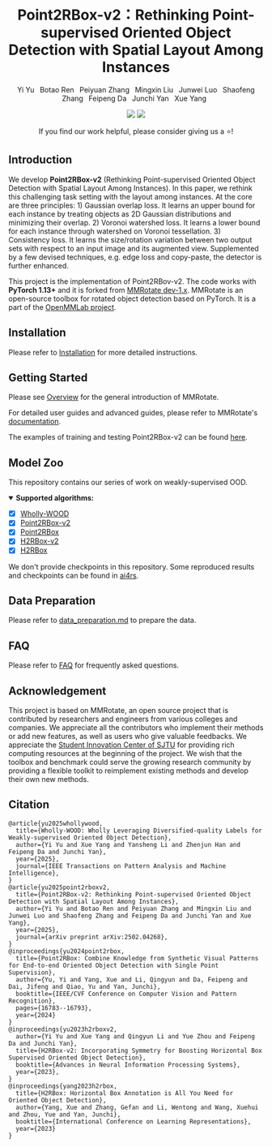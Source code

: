 <p align="center">
  <h1 align="center">Point2RBox-v2：Rethinking Point-supervised Oriented Object Detection with Spatial Layout Among Instances</h1>
  <p align="center">
    <a href='https://scholar.google.com/citations?user=OYtSc4AAAAAJ' style='text-decoration: none' >Yi Yu</a><sup></sup>&ensp; 
    <a href='https://scholar.google.com/citations?user=BTaRU00AAAAJ' style='text-decoration: none' >Botao Ren</a><sup></sup>&ensp;     
    <a href='https://scholar.google.com/citations?user=rQbW67AAAAAJ' style='text-decoration: none' >Peiyuan Zhang</a><sup></sup>&ensp;
    <a href='' style='text-decoration: none' >Mingxin Liu</a><sup></sup>&ensp;   
    <a href='https://scholar.google.com/citations?user=6XibZaYAAAAJ' style='text-decoration: none' >Junwei Luo</a><sup></sup>&ensp;
    <a href='https://scholar.google.com/citations?user=VoVVJIgAAAAJ' style='text-decoration: none' >Shaofeng Zhang</a><sup></sup>&ensp;
    <a href='' style='text-decoration: none' >Feipeng Da</a><sup></sup>&ensp;
    <a href='https://scholar.google.com/citations?user=ga230VoAAAAJ&hl=en' style='text-decoration: none' >Junchi Yan</a><sup></sup>&ensp; 
    <a href='https://yangxue0827.github.io/' style='text-decoration: none' >Xue Yang</a><sup></sup>&ensp;
    <div align="center">
      <a href='https://arxiv.org/abs/2502.04268'><img src='https://img.shields.io/badge/arXiv-2502.04268-brown.svg?logo=arxiv&logoColor=white'></a>
      <a href='https://zhuanlan.zhihu.com/p/21748498041'><img src='https://img.shields.io/badge/Zhihu-Chinese_Article-blue.svg?logo=zhihu&logoColor=white'></a>
    </div>
    <p align='center'>
      If you find our work helpful, please consider giving us a ⭐!
    </p>
  </p>
</p>

## Introduction
We develop **Point2RBox-v2** (Rethinking Point-supervised Oriented Object Detection with Spatial Layout Among Instances). In this paper, we rethink this challenging task setting with the layout among instances. At the core are three principles: 1) Gaussian overlap loss. It learns an upper bound for each instance by treating objects as 2D Gaussian distributions and minimizing their overlap. 2) Voronoi watershed loss. It learns a lower bound for each instance through watershed on Voronoi tessellation. 3) Consistency loss. It learns the size/rotation variation between two output sets with respect to an input image and its augmented view. Supplemented by a few devised techniques, e.g. edge loss and copy-paste, the detector is further enhanced.

This project is the implementation of Point2RBov-v2. The code works with **PyTorch 1.13+** and it is forked from [MMRotate dev-1.x](https://github.com/open-mmlab/mmrotate/tree/dev-1.x). MMRotate is an open-source toolbox for rotated object detection based on PyTorch. It is a part of the [OpenMMLab project](https://github.com/open-mmlab).

## Installation
Please refer to [Installation](https://mmrotate.readthedocs.io/en/1.x/get_started.html) for more detailed instructions.

## Getting Started
Please see [Overview](https://mmrotate.readthedocs.io/en/1.x/overview.html) for the general introduction of MMRotate. 

For detailed user guides and advanced guides, please refer to MMRotate's [documentation](https://mmrotate.readthedocs.io/en/1.x/).

The examples of training and testing Point2RBox-v2 can be found [here](configs/point2rbox_v2/README.md).

## Model Zoo
This repository contains our series of work on weakly-supervised OOD.

<details open>
<summary><b>Supported algorithms:</b></summary>

- [x] [Wholly-WOOD](configs/whollywood/README.md)
- [x] [Point2RBox-v2](configs/point2rbox_v2/README.md)
- [x] [Point2RBox](configs/point2rbox/README.md)
- [x] [H2RBox-v2](configs/h2rbox_v2/README.md)
- [x] [H2RBox](configs/h2rbox/README.md)

</details>

We don't provide checkpoints in this repository. Some reproduced results and checkpoints can be found in [ai4rs](https://github.com/wokaikaixinxin/ai4rs).

## Data Preparation
Please refer to [data_preparation.md](tools/data/README.md) to prepare the data.

## FAQ
Please refer to [FAQ](docs/en/notes/faq.md) for frequently asked questions.

## Acknowledgement
This project is based on MMRotate, an open source project that is contributed by researchers and engineers from various colleges and companies. We appreciate all the contributors who implement their methods or add new features, as well as users who give valuable feedbacks. We appreciate the [Student Innovation Center of SJTU](https://www.si.sjtu.edu.cn/) for providing rich computing resources at the beginning of the project. We wish that the toolbox and benchmark could serve the growing research community by providing a flexible toolkit to reimplement existing methods and develop their own new methods.

## Citation
```
@article{yu2025whollywood,
  title={Wholly-WOOD: Wholly Leveraging Diversified-quality Labels for Weakly-supervised Oriented Object Detection}, 
  author={Yi Yu and Xue Yang and Yansheng Li and Zhenjun Han and Feipeng Da and Junchi Yan},
  year={2025},
  journal={IEEE Transactions on Pattern Analysis and Machine Intelligence},
}
@article{yu2025point2rboxv2,
  title={Point2RBox-v2: Rethinking Point-supervised Oriented Object Detection with Spatial Layout Among Instances}, 
  author={Yi Yu and Botao Ren and Peiyuan Zhang and Mingxin Liu and Junwei Luo and Shaofeng Zhang and Feipeng Da and Junchi Yan and Xue Yang},
  year={2025},
  journal={arXiv preprint arXiv:2502.04268},
}
@inproceedings{yu2024point2rbox,
  title={Point2RBox: Combine Knowledge from Synthetic Visual Patterns for End-to-end Oriented Object Detection with Single Point Supervision},
  author={Yu, Yi and Yang, Xue and Li, Qingyun and Da, Feipeng and Dai, Jifeng and Qiao, Yu and Yan, Junchi},
  booktitle={IEEE/CVF Conference on Computer Vision and Pattern Recognition},
  pages={16783--16793},
  year={2024}
}
@inproceedings{yu2023h2rboxv2,
  author={Yi Yu and Xue Yang and Qingyun Li and Yue Zhou and Feipeng Da and Junchi Yan},
  title={H2RBox-v2: Incorporating Symmetry for Boosting Horizontal Box Supervised Oriented Object Detection}, 
  booktitle={Advances in Neural Information Processing Systems},
  year={2023},
}
@inproceedings{yang2023h2rbox,
  title={H2RBox: Horizontal Box Annotation is All You Need for Oriented Object Detection},
  author={Yang, Xue and Zhang, Gefan and Li, Wentong and Wang, Xuehui and Zhou, Yue and Yan, Junchi},
  booktitle={International Conference on Learning Representations},
  year={2023}
}
```


